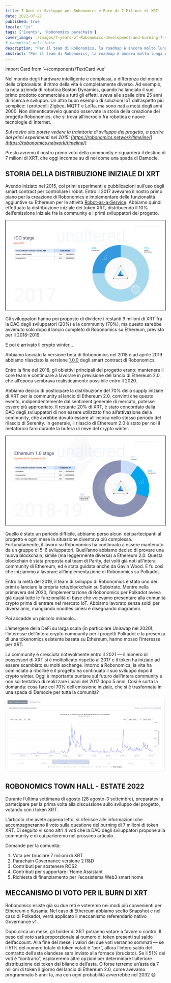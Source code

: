 ```yaml
---
title: 7 Anni di Sviluppo per Robonomics e Burn di 7 Milioni di XRT
date: 2022-07-27
published: true
locale: 'it'
tags: ['Events', 'Robonomics parachain']
cover_image: ./images/7-years-of-Robonomics-development-and-burning-7-million-XRT/7-years-of-Robonomics-development-and-burning-7-million-XRT.jpg
# canonical_url: false
description: "Per il team di Robonomics, la roadmap è ancora molto lunga e molte cose accadranno per la prima volta."
abstract: "Per il team di Robonomics, la roadmap è ancora molto lunga e molte cose accadranno per la prima volta."
---
```

import Card from '~/components/TextCard.vue'

Nel mondo degli hardware intelligente e complessi, a differenza del mondo delle criptovalute, il ritmo della vita è completamente diverso. Ad esempio, la nota azienda di robotica Boston Dynamics, quando ha lanciato il suo primo prodotto commerciale a tutti gli effetti, aveva alle spalle oltre 25 anni di ricerca e sviluppo. Un altro buon esempio di soluzioni IoT dall’aspetto più semplice: i protocolli Zigbee, MQTT e LoRa, ma sono nati a metà degli anni 2000. Non dimenticatevelo quando osservate la storia della creazione del progetto Robonomics, che si trova all’incrocio fra robotica e nuove tecnologie di Internet.

*Sul nostro sito potete vedere la traiettoria di sviluppo del progetto, a partire dai primi esperimenti nel 2015: [https://robonomics.network/timeline/](https://robonomics.network/timeline/)*

Presto avremo il nostro primo voto della community e riguarderà il destino di 7 milioni di XRT, che oggi incombe su di noi come una spada di Damocle.

## STORIA DELLA DISTRIBUZIONE INIZIALE DI XRT

Avendo iniziato nel 2015, coi primi esperimenti e pubblicazioni sull’uso degli smart contract per controllare i robot. Entro il 2017 avevamo il nostro primo piano per la creazione di Robonomics e implementare delle funzionalità aggiuntive su Ethereum per le attività [Robot-as-a-Service](https://en.wikipedia.org/wiki/Robot_as_a_service). Abbiamo quindi effettuato la distribuzione iniziale dei token XRT, distribuendo il 10% dell’emissione iniziale fra la community e i primi sviluppatori del progetto.

![ICO Stage](./images/7-years-of-Robonomics-development-and-burning-7-million-XRT/7-years-img-1.png)

Gli sviluppatori hanno poi proposto di dividere i restanti 9 milioni di XRT fra la DAO degli sviluppatori (20%) e la community (70%), ma questo sarebbe avvenuto solo dopo il lancio completo di Robonomics su Ethereum, previsto per il 2018–2019.

E poi è arrivato il crypto winter...

Abbiamo lanciato la versione beta di Robonomics nel 2018 e ad aprile 2019 abbiamo rilasciato la versione [1.0.0](https://github.com/airalab/robonomics_contracts/releases/tag/v1.0) degli smart contract di Robonomics.

Entro la fine del 2018, gli obiettivi principali del progetto erano: mantenere il core team e continuare a lavorare in previsione del lancio di Ethereum 2.0, che all’epoca sembrava realisticamente possibile entro il 2020.

Abbiamo deciso di posticipare la distribuzione del 70% della supply iniziale di XRT per la community al lancio di Ethereum 2.0, convinti che questo evento, indipendentemente dal sentiment generale di mercato, potesse essere più appropriato. Il restante 20% di XRT, è stato concordato dalla DAO degli sviluppatori di non essere utilizzato fino all’attivazione della community, che avrebbe dovuto essere all’incirca nello stesso periodo del rilascio di Serenity. In generale, il rilascio di Ethereum 2.0 è stato per noi il metaforico faro durante la bufera di neve del crypto winter.

![Ethereum 1.0 Stage](./images/7-years-of-Robonomics-development-and-burning-7-million-XRT/7-years-img-2.png)

Quello è stato un periodo difficile, abbiamo perso alcuni dei partecipanti al progetto e ogni mese la situazione diventava più complessa. Fortunatamente, il lavoro su Robonomics ha continuato a essere mantenuto da un gruppo di 5–6 sviluppatori. Quell’anno abbiamo deciso di provare una nuova blockchain, simile (ma leggermente diversa) a Ethereum 2.0. Questa blockchain è stata proposta dal team di Parity, dei volti già noti all’intera community di Ethereum, ed è stata guidata anche da Gavin Wood. E fu così che iniziammo a lavorare all’implementazione di Robonomics su Polkadot.

Entro la metà del 2019, il team di sviluppo di Robonomics è stato uno dei primi a lanciare la propria rete/blockchain su Substrate. Mentre nella primavera del 2020, l’implementazione di Robonomics per Polkadot aveva già quasi tutte le funzionalità di base che volevamo presentare alla comunità crypto prima di entrare nel mercato IoT. Abbiamo lavorato senza soldi per diversi anni, mangiando noodles cinesi e disegnando diagrammi.

Poi accadde un piccolo miracolo...

L’emergere della DeFi su larga scala (in particolare Uniswap nel 2020), l’interesse dell’intera crypto community per i progetti Polkadot e la presenza di una tokenomics esistente basata su Ethereum, hanno mosso l’interesse per XRT.

La community è cresciuta notevolmente entro il 2021 — il numero di possessori di XRT si è moltiplicato rispetto al 2017 e il token ha iniziato ad essere scambiato su molti exchange. Intorno a Robonomics, la vita ha cominciato a ribollire e il progetto ha continuato il suo sviluppo dopo il crypto winter. Oggi è importante puntare sul futuro dell’intera community e non sul tentativo di realizzare i piani del 2017 dopo 5 anni. Così è sorta la domanda: cosa fare col 70% dell’emissione iniziale, che si è trasformata in una spada di Damocle per tutta la comunità?

![Token contract overview](./images/7-years-of-Robonomics-development-and-burning-7-million-XRT/7-years-img-3.png)

## ROBONOMICS TOWN HALL - ESTATE 2022

Durante l’ultima settimana di agosto (28 agosto-3 settembre), preparatevi a partecipare per la prima volta alla discussione sullo sviluppo del progetto, votando con i token XRT.

L’articolo che avete appena letto, si riferisce alle informazioni che accompagneranno il voto sulla questione del burning di 7 milioni di token XRT. Di seguito vi sono altri 4 voti che la DAO degli sviluppatori propone alla community e di cui parleremo nel prossimo articolo.

Domande per la comunità:

1. Vota per bruciare 7 milioni di XRT
2. Parachain Governance versione 2 R&D
3. Contributi per sostenere ROS2
4. Contributi per supportare l’Home Assistant
5. Richiesta di finanziamento per l’ecosistema Web3 smart home

## MECCANISMO DI VOTO PER IL BURN DI XRT

Robonomics esiste già su due reti e voteremo nei modi più convenienti per Ethereum e Kusama. Nel caso di Ethereum abbiamo scelto Snapshot e nel caso di Polkadot, verrà applicato il meccanismo referendario nativo Governance v1.

Dopo circa un mese, gli holder di XRT potranno votare a favore o contro. Il peso del voto sarà proporzionale al numero di token presenti sul saldo dell’account. Alla fine del mese, i valori dei due voti verranno sommati — se il 51% del numero totale di token votati è “per”, allora l’intero saldo del contratto dell’asta olandese sarà inviato alla fornace (bruciato). Se il 51% dei voti è “contrario”, esploreremo altre opzioni per determinare l’ulteriore distribuzione dei token dal bilancio dell’asta. O forse terremo un’asta da 7 milioni di token il giorno del lancio di Ethereum 2.0, come avevamo programmato 5 anni fa, ma con ogni probabilità avverrebbe nel 2032 😄